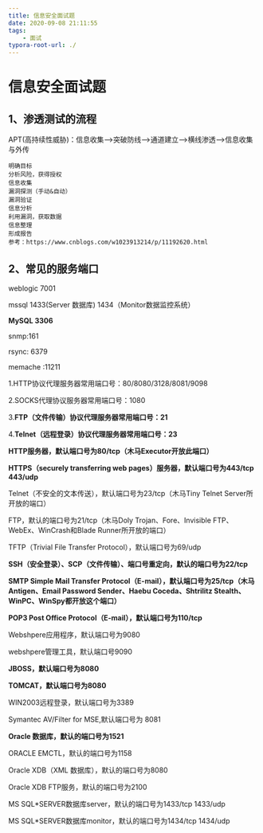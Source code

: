 ```yaml
---
title: 信息安全面试题
date: 2020-09-08 21:11:55
tags:
	- 面试
typora-root-url: ./
---
```


# 信息安全面试题

## 1、渗透测试的流程

APT(高持续性威胁)：信息收集-->突破防线-->通道建立-->横线渗透-->信息收集与外传

```
明确目标
分析风险，获得授权
信息收集
漏洞探测（手动&自动）
漏洞验证
信息分析
利用漏洞，获取数据
信息整理
形成报告
参考：https://www.cnblogs.com/w1023913214/p/11192620.html
```

## 2、常见的服务端口

weblogic 7001  

mssql 1433(Server 数据库)  1434（Monitor数据监控系统）

**MySQL 3306** 

snmp:161  

rsync: 6379  

memache :11211



1.HTTP协议代理服务器常用端口号：80/8080/3128/8081/9098

2.SOCKS代理协议服务器常用端口号：1080

3.**FTP（文件传输）协议代理服务器常用端口号：21**

4.**Telnet（远程登录）协议代理服务器常用端口号：23**

**HTTP服务器，默认端口号为80/tcp（木马Executor开放此端口）**

**HTTPS（securely transferring web pages）服务器，默认端口号为443/tcp 443/udp**

Telnet（不安全的文本传送），默认端口号为23/tcp（木马Tiny Telnet Server所开放的端口）

FTP，默认的端口号为21/tcp（木马Doly Trojan、Fore、Invisible FTP、WebEx、WinCrash和Blade Runner所开放的端口）

TFTP（Trivial File Transfer Protocol），默认端口号为69/udp

**SSH（安全登录）、SCP（文件传输）、端口号重定向，默认的端口号为22/tcp**

**SMTP Simple Mail Transfer Protocol（E-mail），默认端口号为25/tcp（木马Antigen、Email Password Sender、Haebu Coceda、Shtrilitz Stealth、WinPC、WinSpy都开放这个端口）**

**POP3 Post Office Protocol（E-mail），默认端口号为110/tcp**

Webshpere应用程序，默认端口号为9080

webshpere管理工具，默认端口号9090

**JBOSS，默认端口号为8080**

**TOMCAT，默认端口号为8080**

WIN2003远程登录，默认端口号为3389

Symantec AV/Filter for MSE,默认端口号为 8081

**Oracle 数据库，默认的端口号为1521**

ORACLE EMCTL，默认的端口号为1158

Oracle XDB（XML 数据库），默认的端口号为8080

Oracle XDB FTP服务，默认的端口号为2100

MS SQL*SERVER数据库server，默认的端口号为1433/tcp 1433/udp

MS SQL*SERVER数据库monitor，默认的端口号为1434/tcp 1434/udp